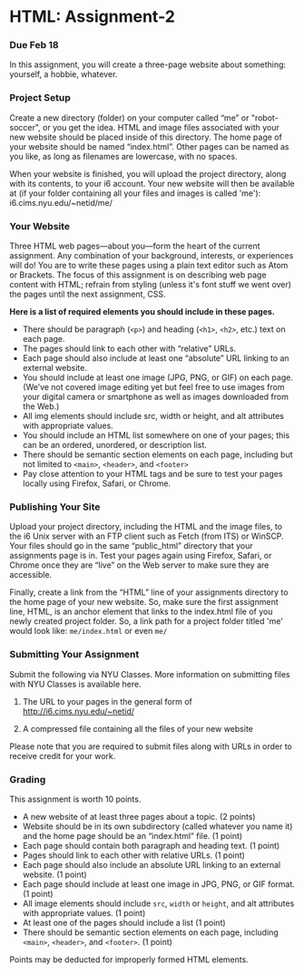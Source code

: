 # HTML: Assignment-2
### Due Feb 18

In this assignment, you will create a three-page website about something: yourself, a hobbie, whatever.


### Project Setup

Create a new directory (folder) on your computer called “me” or "robot-soccer", or you get the idea. HTML and image files associated with your new website should be placed inside of this directory. The home page of your website should be named “index.html”. Other pages can be named as you like, as long as filenames are lowercase, with no spaces.

When your website is finished, you will upload the project directory, along with its contents, to your i6 account. Your new website will then be available at (if your folder containing all your files and images is called 'me'): i6.cims.nyu.edu/~netid/me/

### Your Website

Three HTML web pages—about you—form the heart of the current assignment. Any combination of your background, interests, or experiences will do! You are to write these pages using a plain text editor such as Atom or Brackets. The focus of this assignment is on describing web page content with HTML; refrain from styling (unless it's font stuff we went over) the pages until the next assignment, CSS.

**Here is a list of required elements you should include in these pages.**

- There should be paragraph (`<p>`) and heading (`<h1>`, `<h2>`, etc.) text on each page.
- The pages should link to each other with “relative” URLs.
- Each page should also include at least one “absolute” URL linking to an external website.
- You should include at least one image (JPG, PNG, or GIF) on each page. (We’ve not covered image editing yet but feel free to use images from your digital camera or smartphone as well as images downloaded from the Web.)
- All img elements should include src, width or height, and alt attributes with appropriate values.
- You should include an HTML list somewhere on one of your pages; this can be an ordered, unordered, or description list.
- There should be semantic section elements on each page, including but not limited to `<main>`, `<header>`, and `<footer>`
- Pay close attention to your HTML tags and be sure to test your pages locally using Firefox, Safari, or Chrome.

### Publishing Your Site

Upload your project directory, including the HTML and the image files, to the i6 Unix server with an FTP client such as Fetch (from ITS) or WinSCP. Your files should go in the same “public_html” directory that your assignments page is in. Test your pages again using Firefox, Safari, or Chrome once they are “live” on the Web server to make sure they are accessible.

Finally, create a link from the “HTML” line of your assignments directory to the home page of your new website. So, make sure the first assignment line, HTML, is an anchor element that links to the index.html file of you newly created project folder. So, a link path for a project folder titled 'me' would look like: `me/index.html` or even `me/`

### Submitting Your Assignment

Submit the following via NYU Classes. More information on submitting files with NYU Classes is available here.

1. The URL to your pages in the general form of http://i6.cims.nyu.edu/~netid/

2. A compressed file containing all the files of your new website

Please note that you are required to submit files along with URLs in order to receive credit for your work.

### Grading

This assignment is worth 10 points.

- A new website of at least three pages about a topic. (2 points)
- Website should be in its own subdirectory (called whatever you name it) and the home page should be an “index.html” file. (1 point)
- Each page should contain both paragraph and heading text. (1 point)
- Pages should link to each other with relative URLs. (1 point)
- Each page should also include an absolute URL linking to an external website. (1 point)
- Each page should include at least one image in JPG, PNG, or GIF format. (1 point)
- All image elements should include `src`, `width` or `height`, and alt attributes with appropriate values. (1 point)
- At least one of the pages should include a list (1 point)
- There should be semantic section elements on each page, including `<main>`, `<header>`, and `<footer>`. (1 point)

Points may be deducted for improperly formed HTML elements.
